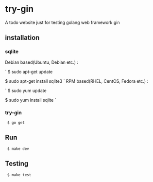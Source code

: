 # try-gin
A todo website just for testing golang web framework gin

## installation

### sqlite

Debian based(Ubuntu, Debian etc.) :

` 
$ sudo apt-get update 

$ sudo apt-get install sqlite3
` 
RPM based(RHEL, CentOS, Fedora etc.) :

` 
$ sudo yum update 

$ sudo yum install sqlite
` 

### try-gin

` 
$ go get 
`
## Run
` 
$ make dev
`
## Testing
` 
$ make test
`
